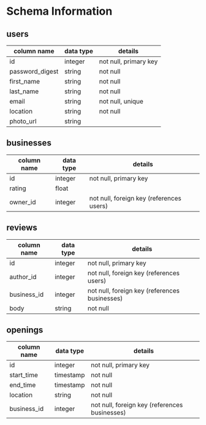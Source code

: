 # Schema Information

## users
column name     | data type | details
----------------|-----------|-----------------------
id              | integer   | not null, primary key
password_digest | string    | not null
first_name      | string    | not null
last_name       | string    | not null
email           | string    | not null, unique
location        | string    | not null
photo_url       | string    |

## businesses
column name | data type | details
------------|-----------|-----------------------
id          | integer   | not null, primary key
rating      | float     |
owner_id    | integer   | not null, foreign key (references users)

## reviews
column name | data type | details
------------|-----------|-----------------------
id          | integer   | not null, primary key
author_id   | integer   | not null, foreign key (references users)
business_id | integer   | not null, foreign key (references businesses)
body        | string    | not null

## openings
column name | data type | details
------------|-----------|-----------------------
id          | integer   | not null, primary key
start_time  | timestamp | not null
end_time    | timestamp | not null
location    | string    | not null
business_id | integer   | not null, foreign key (references businesses)
